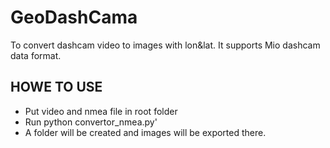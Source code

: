 # GeoDashCama

To convert dashcam video to images with lon&lat. It supports Mio dashcam data format.

## HOWE TO USE
- Put video and nmea file in root folder
- Run python convertor_nmea.py'
- A folder will be created and images will be exported there. 

